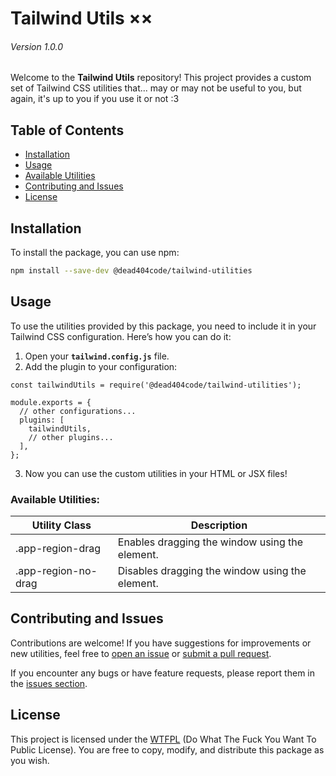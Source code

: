 # Tailwind Utils ××
###### Version 1.0.0

Welcome to the **Tailwind Utils** repository! This project provides a custom set of Tailwind CSS utilities that... may or may not be useful to you, but again, it's up to you if you use it or not :3 

## Table of Contents

- [Installation](#installation)
- [Usage](#usage)
- [Available Utilities](#available-utilities)
- [Contributing and Issues](#contributing-and-issues)
- [License](#license)

## Installation

To install the package, you can use npm:

```bash
npm install --save-dev @dead404code/tailwind-utilities
```

## Usage

To use the utilities provided by this package, you need to include it in your Tailwind CSS configuration. Here’s how you can do it:

1. Open your **`tailwind.config.js`** file.
2. Add the plugin to your configuration:

```JS
const tailwindUtils = require('@dead404code/tailwind-utilities');

module.exports = {
  // other configurations...
  plugins: [
    tailwindUtils,
    // other plugins...
  ],
};
```
3. Now you can use the custom utilities in your HTML or JSX files!

### Available Utilities:

| Utility Class | Description |
|------------------------|---------------------------------|
| .app-region-drag | Enables dragging the window using the element. |
| .app-region-no-drag | Disables dragging the window using the element. |

## Contributing and Issues
Contributions are welcome! If you have suggestions for improvements or new utilities, feel free to [open an issue](https://github.com/DeadCodeGames/tailwind-utils/issues) or [submit a pull request](https://github.com/DeadCodeGames/tailwind-utils/pulls).

If you encounter any bugs or have feature requests, please report them in the [issues section](https://github.com/DeadCodeGames/tailwind-utils/issues).

## License

This project is licensed under the [WTFPL](https://en.wikipedia.org/wiki/WTFPL) (Do What The Fuck You Want To Public License). You are free to copy, modify, and distribute this package as you wish.